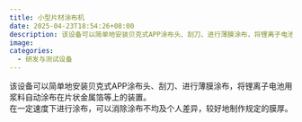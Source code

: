```yaml
---
title: 小型片材涂布机
date: 2025-04-23T18:54:26+08:00
description: 该设备可以简单地安装贝克式APP涂布头、刮刀、进行薄膜涂布，将锂离子电池用浆料自动涂布在片状金属箔等上的装置。
image: 
categories:
  - 研发与测试设备
---
```


该设备可以简单地安装贝克式APP涂布头、刮刀、进行薄膜涂布，将锂离子电池用浆料自动涂布在片状金属箔等上的装置。 <br/>在一定速度下进行涂布，可以消除涂布不均及个人差异，较好地制作规定的膜厚。
